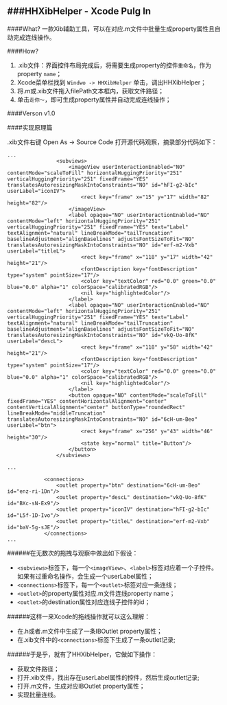 ###HHXibHelper - Xcode Pulg In 
---

####What?
一款Xib辅助工具，可以在对应.m文件中批量生成property属性且自动完成连线操作。


####How?
1. .xib文件：界面控件布局完成后，将需要生成property的控件`重命名`，作为property `name`；
2. Xcode菜单栏找到 `Windwo -> HHXibHelper` 单击，调出HHXibHelper；
3. 将.m或.xib文件拖入filePath文本框内，获取文件路径；
4. 单击`走你～`，即可生成property属性并自动完成连线操作；


####Verson
v1.0

####实现原理篇

.xib文件右键 Open As -> Source Code 打开源代码观察，摘录部分代码如下：


```
...
                <subviews>
                    <imageView userInteractionEnabled="NO" contentMode="scaleToFill" horizontalHuggingPriority="251" verticalHuggingPriority="251" fixedFrame="YES" translatesAutoresizingMaskIntoConstraints="NO" id="hFI-g2-bIc" userLabel="iconIV">
                        <rect key="frame" x="15" y="17" width="82" height="82"/>
                    </imageView>
                    <label opaque="NO" userInteractionEnabled="NO" contentMode="left" horizontalHuggingPriority="251" verticalHuggingPriority="251" fixedFrame="YES" text="Label" textAlignment="natural" lineBreakMode="tailTruncation" baselineAdjustment="alignBaselines" adjustsFontSizeToFit="NO" translatesAutoresizingMaskIntoConstraints="NO" id="erf-m2-Vxb" userLabel="titleL">
                        <rect key="frame" x="118" y="17" width="42" height="21"/>
                        <fontDescription key="fontDescription" type="system" pointSize="17"/>
                        <color key="textColor" red="0.0" green="0.0" blue="0.0" alpha="1" colorSpace="calibratedRGB"/>
                        <nil key="highlightedColor"/>
                    </label>
                    <label opaque="NO" userInteractionEnabled="NO" contentMode="left" horizontalHuggingPriority="251" verticalHuggingPriority="251" fixedFrame="YES" text="Label" textAlignment="natural" lineBreakMode="tailTruncation" baselineAdjustment="alignBaselines" adjustsFontSizeToFit="NO" translatesAutoresizingMaskIntoConstraints="NO" id="vkQ-Uo-8fK" userLabel="descL">
                        <rect key="frame" x="118" y="58" width="42" height="21"/>
                        <fontDescription key="fontDescription" type="system" pointSize="17"/>
                        <color key="textColor" red="0.0" green="0.0" blue="0.0" alpha="1" colorSpace="calibratedRGB"/>
                        <nil key="highlightedColor"/>
                    </label>
                    <button opaque="NO" contentMode="scaleToFill" fixedFrame="YES" contentHorizontalAlignment="center" contentVerticalAlignment="center" buttonType="roundedRect" lineBreakMode="middleTruncation" translatesAutoresizingMaskIntoConstraints="NO" id="6cH-um-Beo" userLabel="btn">
                        <rect key="frame" x="256" y="43" width="46" height="30"/>
                        <state key="normal" title="Button"/>
                    </button>
                </subviews>

...

            <connections>
                <outlet property="btn" destination="6cH-um-Beo" id="enz-ri-1Dn"/>
                <outlet property="descL" destination="vkQ-Uo-8fK" id="BXc-sN-Ex9"/>
                <outlet property="iconIV" destination="hFI-g2-bIc" id="L5f-1D-Ivo"/>
                <outlet property="titleL" destination="erf-m2-Vxb" id="baV-5g-sJE"/>
            </connections>
...

```

######在无数次的拖拽与观察中做出如下假设：
* `<subviews>`标签下，每一个`<imageView>`、`<label>`标签对应着一个子控件。如果有过重命名操作，会生成一个userLabel属性；
* `<connections>`标签下，每一个`<outlet>`标签对应一条连线；
* `<outlet>`的property属性对应.m文件连线property name；
* `<outlet>`的destination属性对应连线子控件的id；

######这样一来Xcode的拖线操作就可以这么理解：
* 在.h或者.m文件中生成了一条IBOutlet property属性；
* 在.xib文件中的`<connections>`标签下生成了一条outlet记录;

######于是乎，就有了HHXibHelper，它做如下操作：
* 获取文件路径；
* 打开.xib文件，找出存在userLabel属性的控件，然后生成outlet记录;
* 打开.m文件，生成对应IBOutlet property属性；
* 实现批量连线。
